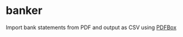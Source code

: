 # banker

Import bank statements from PDF and output as CSV using [PDFBox](https://pdfbox.apache.org)
